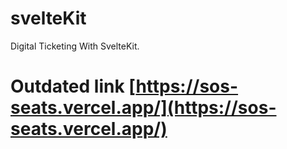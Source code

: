 # svelteKit
 Digital Ticketing With SvelteKit.
# Outdated link [https://sos-seats.vercel.app/](https://sos-seats.vercel.app/)
